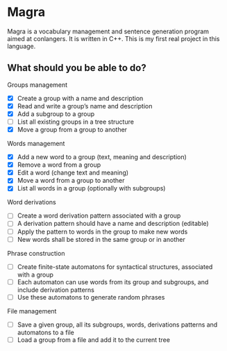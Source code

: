 # Magra

Magra is a vocabulary management and sentence generation program aimed at conlangers.
It is written in C++. This is my first real project in this language.

## What should you be able to do?

Groups management
- [x] Create a group with a name and description
- [x] Read and write a group’s name and description
- [x] Add a subgroup to a group
- [ ] List all existing groups in a tree structure
- [x] Move a group from a group to another

Words management
- [x] Add a new word to a group (text, meaning and description)
- [x] Remove a word from a group
- [x] Edit a word (change text and meaning)
- [x] Move a word from a group to another
- [x] List all words in a group (optionally with subgroups)

Word derivations
- [ ] Create a word derivation pattern associated with a group
- [ ] A derivation pattern should have a name and description (editable)
- [ ] Apply the pattern to words in the group to make new words
- [ ] New words shall be stored in the same group or in another

Phrase construction
- [ ] Create finite-state automatons for syntactical structures, associated with a group
- [ ] Each automaton can use words from its group and subgroups, and include derivation patterns
- [ ] Use these automatons to generate random phrases

File management
- [ ] Save a given group, all its subgroups, words, derivations patterns and automatons to a file
- [ ] Load a group from a file and add it to the current tree
